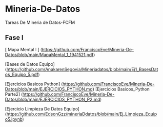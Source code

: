 # Mineria-De-Datos
Tareas De Mineria de Datos-FCFM
##  Fase I

[ Mapa Mental I ] (https://github.com/FranciscoEve/Mineria-De-Datos/blob/main/MapaMental_1_1941521.pdf)

[Bases de Datos Equipo] (https://github.com/AnakarenSegovia/Mineriadatos/blob/main/Ej1_BasesDatos_Equipo_5.pdf)

[Ejercicios Basicos Python] (https://github.com/FranciscoEve/Mineria-De-Datos/blob/main/EJERCICIOS_PYTHON.md)
[Ejercicios Basicos_Python Parte2] (https://github.com/FranciscoEve/Mineria-De-Datos/blob/main/EJERCICIOS_PYTHON_P2.md)

[Ejercicio Limpieza De Datos Equipo] (https://github.com/EdsonGzz/mineriaDdatos/blob/main/Ej_Limpieza_Equipo5.ipynb)
